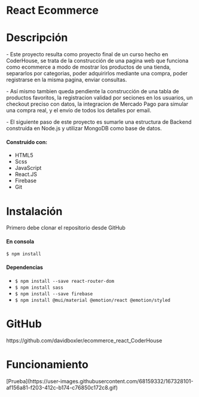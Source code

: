 <h1>React Ecommerce</h1>
<h1>Descripción</h1>

<p>
- Este proyecto resulta como proyecto final de un curso hecho en CoderHouse, se trata de la construcción de una pagina web que funciona como ecommerce a modo de mostrar los productos de una tienda, separarlos por categorias, poder adquirirlos mediante una compra, poder registrarse en la misma pagina, enviar consultas. </p>
<p> - Así mismo tambien queda pendiente la construcción de una tabla de productos favoritos, la registracion validad por seciones en los usuarios, un checkout preciso con datos, la integracion de Mercado Pago para simular una compra real, y el envío de todos los detalles por email. </p> 
<p> - El siguiente paso de este proyecto es sumarle una estructura de Backend construída en Node.js y utilizar MongoDB como base de datos.</p>

#### Construido con: 

- HTML5
- Scss
- JavaScript
- React.JS
- Firebase
- Git

<h1>Instalación</h1>
<p>Primero debe clonar el repositorio desde GitHub</p>

#### En consola 

`$ npm install`

#### Dependencias 

- `$ npm install --save react-router-dom`
- `$ npm install sass`
- `$ npm install --save firebase`
- `$ npm install @mui/material @emotion/react @emotion/styled`

<h1>GitHub</h1>
<p>https://github.com/davidboxler/ecommerce_react_CoderHouse</p>

<h1>Funcionamiento</h1>
[Prueba](https://user-images.githubusercontent.com/68159332/167328101-af156a81-f203-412c-b174-c76850c172c8.gif)
